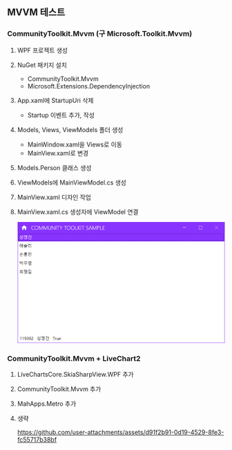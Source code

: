 ## MVVM 테스트

### CommunityToolkit.Mvvm (구 Microsoft.Toolkit.Mvvm)
1. WPF 프로젝트 생성
2. NuGet 패키지 설치 
    - CommunityToolkit.Mvvm
    - Microsoft.Extensions.DependencyInjection

3. App.xaml에 StartupUri 삭제
    - Startup 이벤트 추가, 작성
4. Models, Views, ViewModels 폴더 생성
    - MainWindow.xaml을 Views로 이동
    - MainView.xaml로 변경

5. Models.Person 클래스 생성
6. ViewModels에 MainViewModel.cs 생성
7. MainView.xaml 디자인 작업
8. MainView.xaml.cs 생성자에 ViewModel 연결

    <img src="./image/wpf9999.png" width="600">



### CommunityToolkit.Mvvm + LiveChart2
1. LiveChartsCore.SkiaSharpView.WPF 추가
2. CommunityToolkit.Mvvm 추가
3. MahApps.Metro 추가
4. 생략

    https://github.com/user-attachments/assets/d91f2b91-0d19-4529-8fe3-fc55717b38bf

